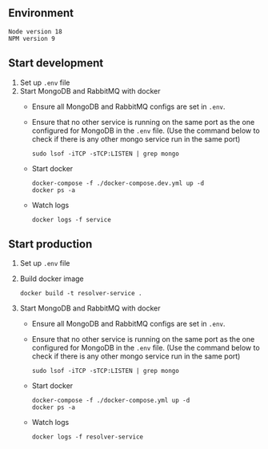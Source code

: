 ## Environment

```
Node version 18
NPM version 9
```

## Start development
1. Set up `.env` file
2. Start MongoDB and RabbitMQ with docker
    - Ensure all MongoDB and RabbitMQ configs are set in `.env`.
    - Ensure that no other service is running on the same port as the one configured for MongoDB in the `.env` file. (Use the command below to check if there is any other mongo service run in the same port)
        ```
        sudo lsof -iTCP -sTCP:LISTEN | grep mongo
        ```
    - Start docker

        ```
        docker-compose -f ./docker-compose.dev.yml up -d
        docker ps -a
        ```
    - Watch logs

        ```
        docker logs -f service
        ```

## Start production
1. Set up `.env` file
2. Build docker image

    ```
    docker build -t resolver-service .
    ```
3. Start MongoDB and RabbitMQ with docker
    - Ensure all MongoDB and RabbitMQ configs are set in `.env`.
    - Ensure that no other service is running on the same port as the one configured for MongoDB in the `.env` file. (Use the command below to check if there is any other mongo service run in the same port)
        ```
        sudo lsof -iTCP -sTCP:LISTEN | grep mongo
        ```
    - Start docker

        ```
        docker-compose -f ./docker-compose.yml up -d
        docker ps -a
        ```
    - Watch logs

        ```
        docker logs -f resolver-service
        ```
